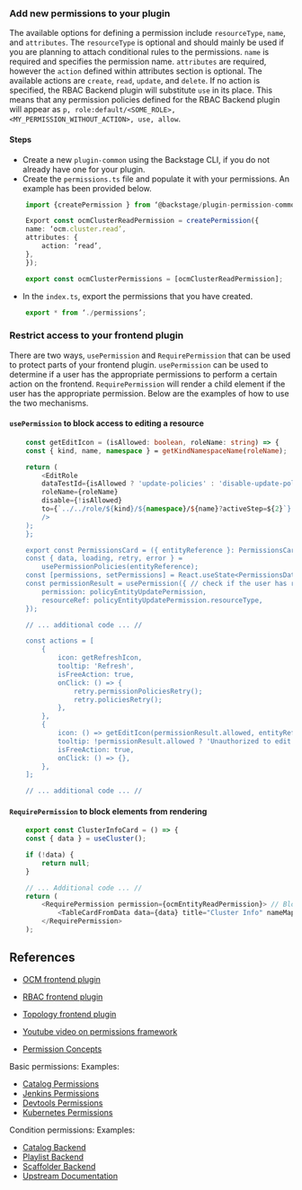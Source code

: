 ### Add new permissions to your plugin

The available options for defining a permission include `resourceType`, `name`, and `attributes`. The `resourceType` is optional and should mainly be used if you are planning to attach conditional rules to the permissions. `name` is required and specifies the permission name. `attributes` are required, however the `action` defined within attributes section is optional. The available actions are `create`, `read`, `update`, and `delete`. If no action is specified, the RBAC Backend plugin will substitute `use` in its place. This means that any permission policies defined for the RBAC Backend plugin will appear as `p, role:default/<SOME_ROLE>, <MY_PERMISSION_WITHOUT_ACTION>, use, allow`.

#### Steps

- Create a new `plugin-common` using the Backstage CLI, if you do not already have one for your plugin.
- Create the `permissions.ts` file and populate it with your permissions. An example has been provided below.

```ts
    import {createPermission } from ‘@backstage/plugin-permission-common’;

    Export const ocmClusterReadPermission = createPermission({
    name: ‘ocm.cluster.read’,
    attributes: {
        action: ‘read’,
    },
    });

    export const ocmClusterPermissions = [ocmClusterReadPermission];
```

- In the `index.ts`, export the permissions that you have created.

```ts title="index.ts"
    export * from ‘./permissions’;
```

### Restrict access to your frontend plugin

There are two ways, `usePermission` and `RequirePermission` that can be used to protect parts of your frontend plugin. `usePermission` can be used to determine if a user has the appropriate permissions to perform a certain action on the frontend. `RequirePermission` will render a child element if the user has the appropriate permission. Below are the examples of how to use the two mechanisms.

#### `usePermission` to block access to editing a resource

```ts
    const getEditIcon = (isAllowed: boolean, roleName: string) => {
    const { kind, name, namespace } = getKindNamespaceName(roleName);

    return (
        <EditRole
        dataTestId={isAllowed ? 'update-policies' : 'disable-update-policies'}
        roleName={roleName}
        disable={!isAllowed}
        to={`../../role/${kind}/${namespace}/${name}?activeStep=${2}`}
        />
    );
    };

    export const PermissionsCard = ({ entityReference }: PermissionsCardProps) => {
    const { data, loading, retry, error } =
        usePermissionPolicies(entityReference);
    const [permissions, setPermissions] = React.useState<PermissionsData[]>();
    const permissionResult = usePermission({ // check if the user has required permissions
        permission: policyEntityUpdatePermission,
        resourceRef: policyEntityUpdatePermission.resourceType,
    });

    // ... additional code ... //

    const actions = [
        {
            icon: getRefreshIcon,
            tooltip: 'Refresh',
            isFreeAction: true,
            onClick: () => {
                retry.permissionPoliciesRetry();
                retry.policiesRetry();
            },
        },
        {
            icon: () => getEditIcon(permissionResult.allowed, entityReference), // reference hook
            tooltip: !permissionResult.allowed ? 'Unauthorized to edit' : 'Edit',
            isFreeAction: true,
            onClick: () => {},
        },
    ];

    // ... additional code ... //
```

#### `RequirePermission` to block elements from rendering

```ts
    export const ClusterInfoCard = () => {
    const { data } = useCluster();

    if (!data) {
        return null;
    }

    // ... Additional code ... //
    return (
        <RequirePermission permission={ocmEntityReadPermission}> // Block access to table
            <TableCardFromData data={data} title="Cluster Info" nameMap={nameMap} />
        </RequirePermission>
    );
```

## References

- [OCM frontend plugin](https://github.com/janus-idp/backstage-plugins/tree/main/plugins/ocm)
- [RBAC frontend plugin](https://github.com/janus-idp/backstage-plugins/tree/main/plugins/rbac)
- [Topology frontend plugin](https://github.com/janus-idp/backstage-plugins/tree/main/plugins/topology)
- [Youtube video on permissions framework](https://www.youtube.com/watch?v=BDoQhegtw6E)

- [Permission Concepts](https://backstage.io/docs/permissions/concepts)

Basic permissions:
Examples:

- [Catalog Permissions](https://github.com/backstage/backstage/blob/master/plugins/catalog-common/src/permissions.ts)
- [Jenkins Permissions](https://github.com/backstage/backstage/blob/master/plugins/jenkins-common/src/permissions.ts)
- [Devtools Permissions](https://github.com/backstage/backstage/blob/master/plugins/devtools-common/src/permissions.ts)
- [Kubernetes Permissions](https://github.com/backstage/backstage/blob/master/plugins/kubernetes-common/src/permissions.ts)

Condition permissions:
Examples:

- [Catalog Backend](https://github.com/backstage/backstage/blob/master/plugins/catalog-backend/src/permissions/conditionExports.ts)
- [Playlist Backend](https://github.com/backstage/backstage/blob/c9ddf111a70fbbf286abe13081b67fc7719108d4/plugins/playlist-backend/src/permissions/conditions.ts#L20)
- [Scaffolder Backend](https://github.com/backstage/backstage/blob/master/plugins/scaffolder-backend/src/service/rules.ts)
- [Upstream Documentation](https://backstage.io/docs/permissions/custom-rules)
